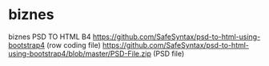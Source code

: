 # biznes
biznes PSD TO HTML B4
https://github.com/SafeSyntax/psd-to-html-using-bootstrap4 (row coding file)
https://github.com/SafeSyntax/psd-to-html-using-bootstrap4/blob/master/PSD-File.zip (PSD file)
